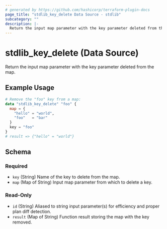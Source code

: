 ```yaml
---
# generated by https://github.com/hashicorp/terraform-plugin-docs
page_title: "stdlib_key_delete Data Source - stdlib"
subcategory: ""
description: |-
  Return the input map parameter with the key parameter deleted from the map.
---
```


# stdlib_key_delete (Data Source)

Return the input map parameter with the key parameter deleted from the map.

## Example Usage

```terraform
# Remove the "foo" key from a map:
data "stdlib_key_delete" "foo" {
  map = {
    "hello" = "world",
    "foo"   = "bar"
  }
  key = "foo"
}
# result => {"hello" = "world"}
```

<!-- schema generated by tfplugindocs -->
## Schema

### Required

- `key` (String) Name of the key to delete from the map.
- `map` (Map of String) Input map parameter from which to delete a key.

### Read-Only

- `id` (String) Aliased to string input parameter(s) for efficiency and proper plan diff detection.
- `result` (Map of String) Function result storing the map with the key removed.
